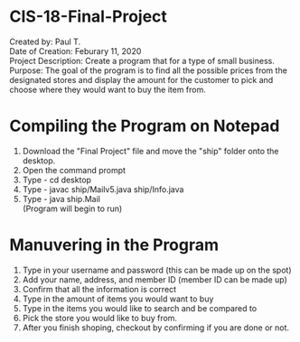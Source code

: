 # CIS-18-Final-Project

Created by: Paul T.  
Date of Creation: Feburary 11, 2020  
Project Description: Create a program that for a type of small business.   
Purpose: The goal of the program is to find all the possible prices from the designated stores and display the amount for the customer to pick and choose where they would want to buy the item from. 

# Compiling the Program on Notepad
1. Download the "Final Project" file and move the "ship" folder onto the desktop.
2. Open the command prompt
3. Type - cd desktop
4. Type - javac ship/Mailv5.java ship/Info.java
5. Type - java ship.Mail  
(Program will begin to run)

# Manuvering in the Program
1. Type in your username and password (this can be made up on the spot)
2. Add your name, address, and member ID (member ID can be made up)
3. Confirm that all the information is correct
4. Type in the amount of items you would want to buy
5. Type in the items you would like to search and be compared to
6. Pick the store you would like to buy from.
7. After you finish shoping, checkout by confirming if you are done or not. 
